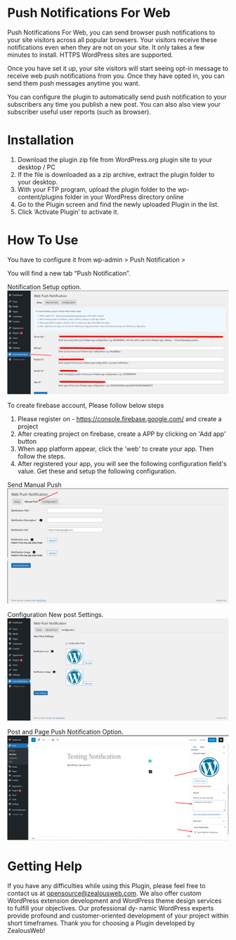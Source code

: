 # Push Notifications For Web
Push Notifications For Web, you can send browser push notifications to your site visitors across all popular browsers. Your visitors receive these notifications even when they are not on your site. It only takes a few minutes to install. HTTPS WordPress sites are supported.

Once you have set it up, your site visitors will start seeing opt-in message to receive web push notifications from you. Once they have opted in, you can send them push messages anytime you want.

You can configure the plugin to automatically send push notification to your subscribers any time you publish a new post. You can also also view your subscriber useful user reports (such as browser).

# Installation
1. Download the plugin zip file from WordPress.org plugin site to your desktop / PC
2. If the file is downloaded as a zip archive, extract the plugin folder to your desktop.
3. With your FTP program, upload the plugin folder to the wp-content/plugins folder in your WordPress directory online
4. Go to the Plugin screen and find the newly uploaded Plugin in the list.
5. Click ‘Activate Plugin’ to activate it.

# How To Use
You have to configure it from wp-admin > Push Notification >

You will find a new tab “Push Notification”.

Notification Setup option.
![Screenshot](resources/img/image-1.png)

To create firebase account, Please follow below steps
1. Please register on - https://console.firebase.google.com/ and create a project
2. After creating project on firebase, create a APP by clicking on 'Add app' button
3. When app platform appear, click the 'web' to create your app. Then follow the steps.
4. After registered your app, you will see the following configuration field's value. Get these and setup the following configuration.

Send Manual Push 
![Screenshot](resources/img/image-2.png)

Configuration New post Settings.
![Screenshot](resources/img/image-4.png)

Post and Page Push Notification Option.
![Screenshot](resources/img/image-3.png)

# Getting Help

If you have any difficulties while using this Plugin, please feel free to contact us at opensource@zealousweb.com. We also offer custom WordPress extension development and WordPress theme design services to fulfill your objectives. Our professional dy‐ namic WordPress experts provide profound and customer-oriented development of your project within short timeframes. Thank you for choosing a Plugin developed by ZealousWeb!
